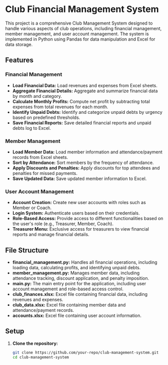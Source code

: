 # Club Financial Management System

This project is a comprehensive Club Management System designed to handle various aspects of club operations, including financial management, member management, and user account management. The system is implemented in Python using Pandas for data manipulation and Excel for data storage.

## Features

### Financial Management
- **Load Financial Data:** Load revenues and expenses from Excel sheets.
- **Aggregate Financial Details:** Aggregate and summarize financial data by month and category.
- **Calculate Monthly Profits:** Compute net profit by subtracting total expenses from total revenues for each month.
- **Identify Unpaid Debts:** Identify and categorize unpaid debts by urgency based on predefined thresholds.
- **Save Financial Reports:** Save detailed financial reports and unpaid debts log to Excel.

### Member Management
- **Load Member Data:** Load member information and attendance/payment records from Excel sheets.
- **Sort by Attendance:** Sort members by the frequency of attendance.
- **Apply Discounts and Penalties:** Apply discounts for top attendees and penalties for missed payments.
- **Save Updated Data:** Save updated member information to Excel.

### User Account Management
- **Account Creation:** Create new user accounts with roles such as Member or Coach.
- **Login System:** Authenticate users based on their credentials.
- **Role-Based Access:** Provide access to different functionalities based on the user's role (e.g., Treasurer, Member, Coach).
- **Treasurer Menu:** Exclusive access for treasurers to view financial reports and manage financial details.

## File Structure

- **financial_management.py:** Handles all financial operations, including loading data, calculating profits, and identifying unpaid debts.
- **member_management.py:** Manages member data, including attendance tracking, discount application, and penalty imposition.
- **main.py:** The main entry point for the application, including user account management and role-based access control.
- **club_finances.xlsx:** Excel file containing financial data, including revenues and expenses.
- **club_data.xlsx:** Excel file containing member data and attendance/payment records.
- **accounts.xlsx:** Excel file containing user account information.

## Setup

1. **Clone the repository:**
   ```bash
   git clone https://github.com/your-repo/club-management-system.git
   cd club-management-system
